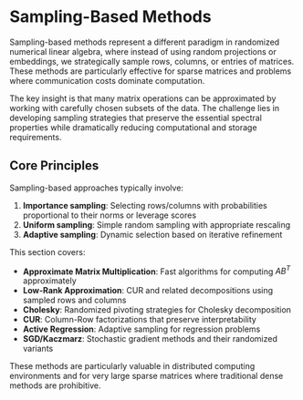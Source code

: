 # Sampling-Based Methods

Sampling-based methods represent a different paradigm in randomized numerical linear algebra, where instead of using random projections or embeddings, we strategically sample rows, columns, or entries of matrices. These methods are particularly effective for sparse matrices and problems where communication costs dominate computation.

The key insight is that many matrix operations can be approximated by working with carefully chosen subsets of the data. The challenge lies in developing sampling strategies that preserve the essential spectral properties while dramatically reducing computational and storage requirements.

## Core Principles

Sampling-based approaches typically involve:
1. **Importance sampling**: Selecting rows/columns with probabilities proportional to their norms or leverage scores
2. **Uniform sampling**: Simple random sampling with appropriate rescaling
3. **Adaptive sampling**: Dynamic selection based on iterative refinement

This section covers:
- **Approximate Matrix Multiplication**: Fast algorithms for computing $AB^T$ approximately
- **Low-Rank Approximation**: CUR and related decompositions using sampled rows and columns
- **Cholesky**: Randomized pivoting strategies for Cholesky decomposition
- **CUR**: Column-Row factorizations that preserve interpretability
- **Active Regression**: Adaptive sampling for regression problems
- **SGD/Kaczmarz**: Stochastic gradient methods and their randomized variants

These methods are particularly valuable in distributed computing environments and for very large sparse matrices where traditional dense methods are prohibitive.